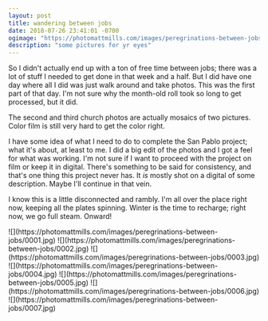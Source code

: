 ```yaml
---
layout: post
title: wandering between jobs
date: 2018-07-26 23:41:01 -0700
ogimage: "https://photomattmills.com/images/peregrinations-between-jobs/0006.jpg"
description: "some pictures for yr eyes"
---
```


So I didn't actually end up with a ton of free time between jobs; there was a lot of stuff I needed to get done in that week and a half. But I did have one day where all I did was just walk around and take photos. This was the first part of that day. I'm not sure why the month-old roll took so long to get processed, but it did. 

The second and third church photos are actually mosaics of two pictures. Color film is still very hard to get the color right. 

I have some idea of what I need to do to complete the San Pablo project; what it's about, at least to me. I did a big edit of the photos and I got a feel for what was working. I'm not sure if I want to proceed with the project on film or keep it in digital. There's something to be said for consistency, and that's one thing this project never has. It _is_ mostly shot on a digital of some description. Maybe I'll continue in that vein. 

I know this is a little disconnected and rambly. I'm all over the place right now, keeping all the plates spinning. Winter is the time to recharge; right now, we go full steam. Onward!

<span style="display:block;" class="center">
  ![](https://photomattmills.com/images/peregrinations-between-jobs/0001.jpg)
<span class="caption"></span>
![](https://photomattmills.com/images/peregrinations-between-jobs/0002.jpg)
<span class="caption"></span>
![](https://photomattmills.com/images/peregrinations-between-jobs/0003.jpg)
<span class="caption"></span>
![](https://photomattmills.com/images/peregrinations-between-jobs/0004.jpg)
<span class="caption"></span>
![](https://photomattmills.com/images/peregrinations-between-jobs/0005.jpg)
<span class="caption"></span>
![](https://photomattmills.com/images/peregrinations-between-jobs/0006.jpg)
<span class="caption"></span>
![](https://photomattmills.com/images/peregrinations-between-jobs/0007.jpg)
<span class="caption"></span>
</span>
